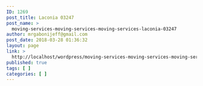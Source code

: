 ```yaml
---
ID: 1269
post_title: Laconia 03247
post_name: >
  moving-services-moving-services-moving-services-laconia-03247
author: mrgabonijeff@gmail.com
post_date: 2018-03-28 01:36:32
layout: page
link: >
  http://localhost/wordpress/moving-services-moving-services-moving-services-laconia-03247/
published: true
tags: [ ]
categories: [ ]
---
```

